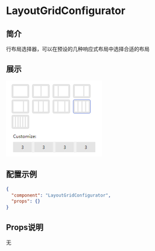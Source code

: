 # LayoutGridConfigurator

## 简介

行布局选择器，可以在预设的几种响应式布局中选择合适的布局

## 展示

![示例图片](./LayoutGridConfigurator.png)

## 配置示例

```json
{
  "component": "LayoutGridConfigurator",
  "props": {}
}
```

## Props说明

无

